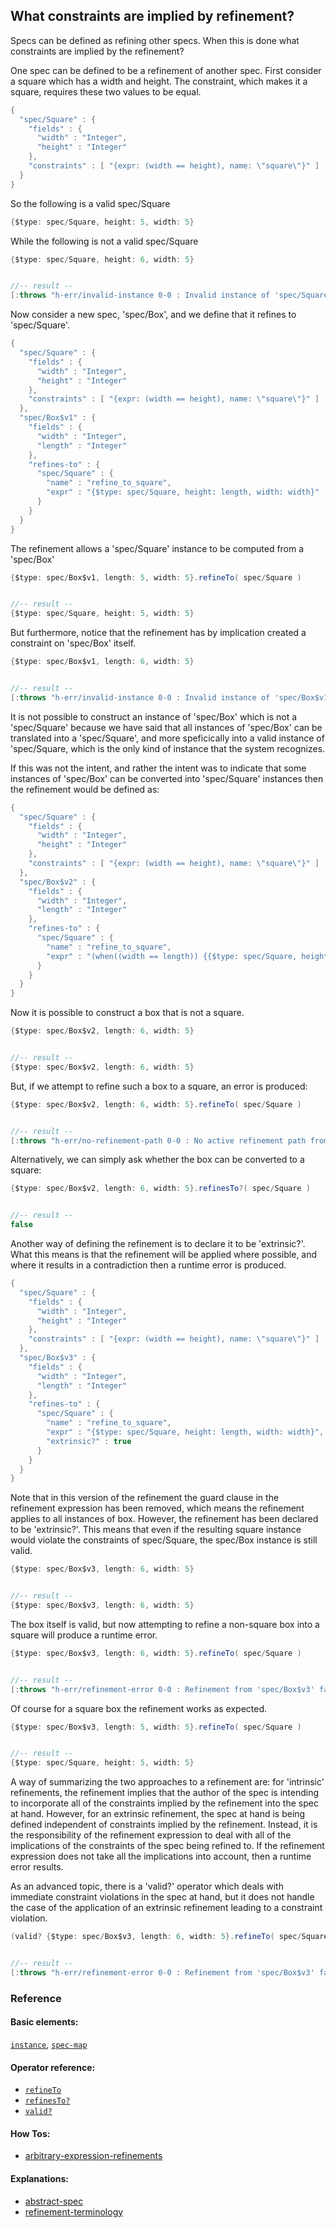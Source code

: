 <!---
  This markdown file was generated. Do not edit.
  -->

## What constraints are implied by refinement?

Specs can be defined as refining other specs. When this is done what constraints are implied by the refinement?

One spec can be defined to be a refinement of another spec. First consider a square which has a width and height. The constraint, which makes it a square, requires these two values to be equal.

```java
{
  "spec/Square" : {
    "fields" : {
      "width" : "Integer",
      "height" : "Integer"
    },
    "constraints" : [ "{expr: (width == height), name: \"square\"}" ]
  }
}
```

So the following is a valid spec/Square

```java
{$type: spec/Square, height: 5, width: 5}
```

While the following is not a valid spec/Square

```java
{$type: spec/Square, height: 6, width: 5}


//-- result --
[:throws "h-err/invalid-instance 0-0 : Invalid instance of 'spec/Square', violates constraints \"spec/Square/square\""]
```

Now consider a new spec, 'spec/Box', and we define that it refines to 'spec/Square'.

```java
{
  "spec/Square" : {
    "fields" : {
      "width" : "Integer",
      "height" : "Integer"
    },
    "constraints" : [ "{expr: (width == height), name: \"square\"}" ]
  },
  "spec/Box$v1" : {
    "fields" : {
      "width" : "Integer",
      "length" : "Integer"
    },
    "refines-to" : {
      "spec/Square" : {
        "name" : "refine_to_square",
        "expr" : "{$type: spec/Square, height: length, width: width}"
      }
    }
  }
}
```

The refinement allows a 'spec/Square' instance to be computed from a 'spec/Box'

```java
{$type: spec/Box$v1, length: 5, width: 5}.refineTo( spec/Square )


//-- result --
{$type: spec/Square, height: 5, width: 5}
```

But furthermore, notice that the refinement has by implication created a constraint on 'spec/Box' itself.

```java
{$type: spec/Box$v1, length: 6, width: 5}


//-- result --
[:throws "h-err/invalid-instance 0-0 : Invalid instance of 'spec/Box$v1', violates constraints \"spec/Square/square\""]
```

It is not possible to construct an instance of 'spec/Box' which is not a 'spec/Square' because we have said that all instances of 'spec/Box' can be translated into a 'spec/Square', and more speficically into a valid instance of 'spec/Square, which is the only kind of instance that the system recognizes.

If this was not the intent, and rather the intent was to indicate that some instances of 'spec/Box' can be converted into 'spec/Square' instances then the refinement would be defined as:

```java
{
  "spec/Square" : {
    "fields" : {
      "width" : "Integer",
      "height" : "Integer"
    },
    "constraints" : [ "{expr: (width == height), name: \"square\"}" ]
  },
  "spec/Box$v2" : {
    "fields" : {
      "width" : "Integer",
      "length" : "Integer"
    },
    "refines-to" : {
      "spec/Square" : {
        "name" : "refine_to_square",
        "expr" : "(when((width == length)) {{$type: spec/Square, height: length, width: width}})"
      }
    }
  }
}
```

Now it is possible to construct a box that is not a square.

```java
{$type: spec/Box$v2, length: 6, width: 5}


//-- result --
{$type: spec/Box$v2, length: 6, width: 5}
```

But, if we attempt to refine such a box to a square, an error is produced:

```java
{$type: spec/Box$v2, length: 6, width: 5}.refineTo( spec/Square )


//-- result --
[:throws "h-err/no-refinement-path 0-0 : No active refinement path from 'spec/Box$v2' to 'spec/Square'"]
```

Alternatively, we can simply ask whether the box can be converted to a square:

```java
{$type: spec/Box$v2, length: 6, width: 5}.refinesTo?( spec/Square )


//-- result --
false
```

Another way of defining the refinement is to declare it to be 'extrinsic?'. What this means is that the refinement will be applied where possible, and where it results in a contradiction then a runtime error is produced.

```java
{
  "spec/Square" : {
    "fields" : {
      "width" : "Integer",
      "height" : "Integer"
    },
    "constraints" : [ "{expr: (width == height), name: \"square\"}" ]
  },
  "spec/Box$v3" : {
    "fields" : {
      "width" : "Integer",
      "length" : "Integer"
    },
    "refines-to" : {
      "spec/Square" : {
        "name" : "refine_to_square",
        "expr" : "{$type: spec/Square, height: length, width: width}",
        "extrinsic?" : true
      }
    }
  }
}
```

Note that in this version of the refinement the guard clause in the refinement expression has been removed, which means the refinement applies to all instances of box. However, the refinement has been declared to be 'extrinsic?'. This means that even if the resulting square instance would violate the constraints of spec/Square, the spec/Box instance is still valid.

```java
{$type: spec/Box$v3, length: 6, width: 5}


//-- result --
{$type: spec/Box$v3, length: 6, width: 5}
```

The box itself is valid, but now attempting to refine a non-square box into a square will produce a runtime error.

```java
{$type: spec/Box$v3, length: 6, width: 5}.refineTo( spec/Square )


//-- result --
[:throws "h-err/refinement-error 0-0 : Refinement from 'spec/Box$v3' failed unexpectedly: \"h-err/invalid-instance 0-0 : Invalid instance of 'spec/Square', violates constraints \\\"spec/Square/square\\\"\""]
```

Of course for a square box the refinement works as expected.

```java
{$type: spec/Box$v3, length: 5, width: 5}.refineTo( spec/Square )


//-- result --
{$type: spec/Square, height: 5, width: 5}
```

A way of summarizing the two approaches to a refinement are: for 'intrinsic' refinements, the refinement implies that the author of the spec is intending to incorporate all of the constraints implied by the refinement into the spec at hand. However, for an extrinsic refinement, the spec at hand is being defined independent of constraints implied by the refinement. Instead, it is the responsibility of the refinement expression to deal with all of the implications of the constraints of the spec being refined to. If the refinement expression does not take all the implications into account, then a runtime error results.

As an advanced topic, there is a 'valid?' operator which deals with immediate constraint violations in the spec at hand, but it does not handle the case of the application of an extrinsic refinement leading to a constraint violation.

```java
(valid? {$type: spec/Box$v3, length: 6, width: 5}.refineTo( spec/Square ))


//-- result --
[:throws "h-err/refinement-error 0-0 : Refinement from 'spec/Box$v3' failed unexpectedly: \"h-err/invalid-instance 0-0 : Invalid instance of 'spec/Square', violates constraints \\\"spec/Square/square\\\"\""]
```

### Reference

#### Basic elements:

[`instance`](../halite_basic-syntax-reference-j.md#instance), [`spec-map`](../../halite_spec-syntax-reference.md)

#### Operator reference:

* [`refineTo`](../halite_full-reference-j.md#refineTo)
* [`refinesTo?`](../halite_full-reference-j.md#refinesTo_Q)
* [`valid?`](../halite_full-reference-j.md#valid_Q)


#### How Tos:

* [arbitrary-expression-refinements](../how-to/halite_arbitrary-expression-refinements-j.md)


#### Explanations:

* [abstract-spec](../explanation/halite_abstract-spec-j.md)
* [refinement-terminology](../explanation/halite_refinement-terminology-j.md)


